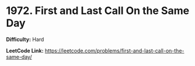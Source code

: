 # 1972. First and Last Call On the Same Day

**Difficulty:** Hard

**LeetCode Link:** https://leetcode.com/problems/first-and-last-call-on-the-same-day/

